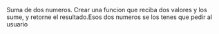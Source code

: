  Suma de dos numeros.
 Crear una funcion que reciba dos valores y los sume, y retorne el resultado.Esos dos numeros se los tenes que pedir al usuario